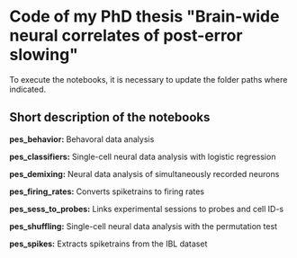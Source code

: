 # Code of my PhD thesis "Brain-wide neural correlates of post-error slowing"

To execute the notebooks, it is necessary to update the folder paths where indicated.

## Short description of the notebooks

**pes_behavior:** Behavoral data analysis

**pes_classifiers:** Single-cell neural data analysis with logistic regression

**pes_demixing:** Neural data analysis of simultaneously recorded neurons

**pes_firing_rates:** Converts spiketrains to firing rates

**pes_sess_to_probes:** Links experimental sessions to probes and cell ID-s

**pes_shuffling:** Single-cell neural data analysis with the permutation test

**pes_spikes:** Extracts spiketrains from the IBL dataset
